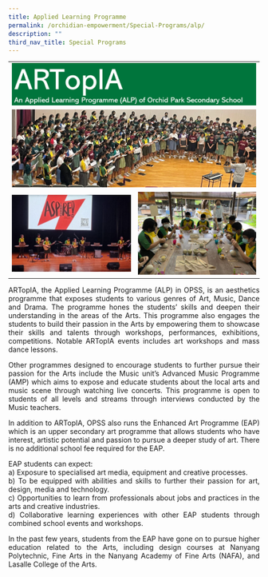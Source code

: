 ```yaml
---
title: Applied Learning Programme
permalink: /orchidian-empowerment/Special-Programs/alp/
description: ""
third_nav_title: Special Programs
---
```

<div align="justify">
	
<table><tbody><tr><td colspan="2"><img src="/images/ALP/alp1.png"></td></tr>
<tr><td colspan="2"><img src="/images/ALP/ALP3.png"></td></tr>
<tr><td><img src="/images/ALP/ALP2.png"></td><td><img src="/images/ALP/ALP4.png"></td></tr>
</tbody></table>
	
<p>ARTopIA, the Applied Learning Programme (ALP) in OPSS, is an aesthetics programme that exposes students to various genres of Art, Music, Dance and Drama. The programme hones the students’ skills and deepen their understanding in the areas of the Arts. This programme also engages the students to build their passion in the Arts by empowering them to showcase their skills and talents through workshops, performances, exhibitions, competitions. Notable ARTopIA events includes art workshops and mass dance lessons.</p>

<p>Other programmes designed to encourage students to further pursue their passion for the Arts include the Music unit’s Advanced Music Programme (AMP) which aims to expose and educate students about the local arts and music scene through watching live concerts. This programme is open to students of all levels and streams through interviews conducted by the Music teachers.</p>

<p>In addition to ARTopIA, OPSS also runs the Enhanced Art Programme (EAP) which is an upper secondary art programme that allows students who have interest, artistic potential and passion to pursue a deeper study of art. There is no additional school fee required for the EAP.</p>

<p>EAP students can expect:
<br>a) Exposure to specialised art media, equipment and creative processes.
<br>b) To be equipped with abilities and skills to further their passion for art, design, media and technology.
<br>c) Opportunities to learn from professionals about jobs and practices in the arts and creative industries.
<br>d) Collaborative learning experiences with other EAP students through combined school events and workshops.</p>

<p>In the past few years, students from the EAP have gone on to pursue higher education related to the Arts, including design courses at Nanyang Polytechnic, Fine Arts in the Nanyang Academy of Fine Arts (NAFA), and Lasalle College of the Arts.</p>

</div>